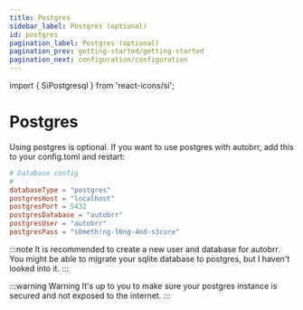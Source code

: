 ```yaml
---
title: Postgres
sidebar_label: Postgres (optional)
id: postgres
pagination_label: Postgres (optional)
pagination_prev: getting-started/getting-started
pagination_next: configuration/configuration
---
```


import { SiPostgresql } from 'react-icons/si';

# Postgres <SiPostgresql />

Using postgres is optional. If you want to use postgres with autobrr, add this to your config.toml and restart:

```toml title="config.toml"
# Database config
#
databaseType = "postgres"
postgresHost = "localhost"
postgresPort = 5432
postgresDatabase = "autobrr"
postgresUser = "autobrr"
postgresPass = "s0meth!ng-l0ng-4nd-s3cure"
```

:::note
It is recommended to create a new user and database for autobrr.
You might be able to migrate your sqlite database to postgres, but I haven't looked into it.
:::

:::warning Warning
It's up to you to make sure your postgres instance is secured and not exposed to the internet.
:::
